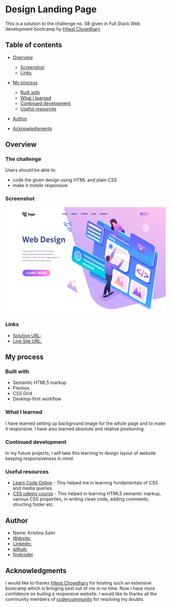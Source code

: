 #  Design Landing Page
This is a solution to the challenge no. 08 given in Full Stack Web development bootcamp hy [Hitest Chowdhary](https://www.linkedin.com/in/hiteshchoudhary/?originalSubdomain=in)

## Table of contents

- [Overview](#overview)

  - [Screenshot](#screenshot)
  - [Links](#links)
- [My process](#my-process)
  - [Built with](#built-with)
  - [What I learned](#what-i-learned)
  - [Continued development](#continued-development)
  - [Useful resources](#useful-resources)
- [Author](#author)
- [Acknowledgments](#acknowledgments)

## Overview

### The challenge

Users should be able to:

- code the given design using HTML and plain CSS
- make it mobile responsive

### Screenshot

![](./8.png)

### Links
-  [Solution URL:](https://github.com/krishna-saini/CSS-p08-design-landing-page)
-  [Live Site URL:](https://design-landing-page-by-krishna-saini.netlify.app/)

## My process

### Built with

- Semantic HTML5 markup
- Flexbox
- CSS Grid
- Desktop-first workflow

### What I learned
I have learned setting up background image for the whole page and to make it responsive. I have also learned absolute and relative positioning. 

### Continued development
In my future projects, I will take this learning to design layout of website keeping responsiveness in mind. 

### Useful resources

- [Learn Code Online](https://web.learncodeonline.in/) - This helped me in learning fundamentals of CSS and media queries.
- [CSS udemy course](https://www.udemy.com/course/design-and-develop-a-killer-website-with-html5-and-css3/) - This helped in learning HTML5 semantic markup, various CSS properties, in writing clean code, adding comments, structing folder etc.

## Author
- Name: Krishna Saini
- [Website:](https://krishna-saini.netlify.app/)
-  [Linkedin:](https://www.linkedin.com/in/krishna-saini-39b4126a/)
- [github:](https://github.com/krishna-saini)
- [findcoder](https://www.findcoder.io/u/krishnasaini)


## Acknowledgments
I would like to thanks [Hitest Chowdhary](https://www.linkedin.com/in/hiteshchoudhary/?originalSubdomain=in) for hosting such an extensive bootcamp which is bringing best out of me in no time. Now I have more confidence on builing a responsive website.
I would like to thanks all the community members of [codercommunity](https://web.codercommunity.io/) for resolving my doubts. 


